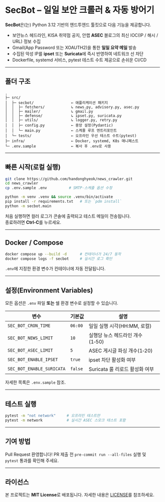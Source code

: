 # SecBot – 일일 보안 크롤러 & 자동 방어기

**SecBot**은(는) Python 3.12 기반의 엔드투엔드 툴킷으로 다음 기능을 제공합니다.

* 보안뉴스 헤드라인, KISA 취약점 공지, 안랩 **ASEC** 블로그의 최신 IOC(IP / 해시 / URL) 정보 수집  
* Gmail(App Password 또는 XOAUTH2)을 통한 **일일 요약 메일** 발송  
* 수집된 악성 IP를 **ipset** 또는 **Suricata**에 즉시 반영하여 네트워크 선 차단  
* Dockerfile, systemd 서비스, pytest 테스트 수트 제공으로 손쉬운 CI/CD

---

## 폴더 구조

```text
.
├─ src/
│  ├─ secbot/                 ← 애플리케이션 패키지
│  │  ├─ fetchers/            ↳ news.py, advisory.py, asec.py
│  │  ├─ mailer/              ↳ gmail.py
│  │  ├─ defense/             ↳ ipset.py, suricata.py
│  │  ├─ utils/               ↳ logger.py, retry.py
│  │  ├─ config.py            ← 중앙 설정(Pydantic)
│  │  └─ main.py              ← 스케줄 루프 엔트리포인트
│  └─ tests/                  ← 오프라인 우선 테스트 수트(pytest)
├─ infra/                     ← Docker, systemd, K8s 매니페스트
└─ .env.sample                ← 복사 후 .env로 사용
```

---

## 빠른 시작(로컬 실행)

```bash
git clone https://github.com/handonghyeok/news_crawler.git
cd news_crawler
cp .env.sample .env          # SMTP·스케줄 옵션 수정

python -m venv .venv && source .venv/bin/activate
pip install -r requirements.txt   # 또는 `pdm install`
python -m secbot.main
```

처음 실행하면 컬러 로그가 콘솔에 출력되고 테스트 메일이 전송됩니다.  
종료하려면 **Ctrl‑C**를 누르세요.

---

## Docker / Compose

```bash
docker compose up --build -d      # 컨테이너가 24/7 동작
docker compose logs -f secbot     # 실시간 로그 확인
```

`.env`에 지정한 환경 변수가 컨테이너에 자동 전달됩니다.

---

## 설정(Environment Variables)

모든 옵션은 `.env` 파일 **또는** 쉘 환경 변수로 설정할 수 있습니다.

| 변수 | 기본값 | 설명 |
|------|--------|------|
|`SEC_BOT_CRON_TIME`|`06:00`|일일 실행 시각(HH:MM, 로컬)|
|`SEC_BOT_NEWS_LIMIT`|`10`|실행당 뉴스 헤드라인 개수(1‑50)|
|`SEC_BOT_ASEC_LIMIT`|`5`|ASEC 게시글 파싱 개수(1‑20)|
|`SEC_BOT_ENABLE_IPSET`|`true`|ipset 차단 활성화 여부|
|`SEC_BOT_ENABLE_SURICATA`|`false`|Suricata 룰 리로드 활성화 여부|

자세한 목록은 `.env.sample` 참조.

---

## 테스트 실행

```bash
pytest -m "not network"     # 오프라인 테스트만
pytest -m network           # 실시간 ASEC 스모크 테스트 포함
```

---

## 기여 방법

Pull Request 환영합니다! PR 제출 전 `pre‑commit run --all-files` 실행 및 `pytest` 통과를 확인해 주세요.

---

## 라이선스

본 프로젝트는 **MIT License**로 배포됩니다. 자세한 내용은 [LICENSE](LICENSE)를 참조하세요.